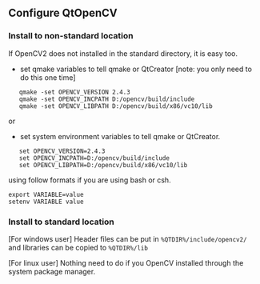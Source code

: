 ## Configure QtOpenCV

### Install to non-standard location

If OpenCV2 does not installed in the standard directory, it is easy too.

 * set qmake variables to tell qmake or QtCreator [note: you only need to do this one time]

```
   qmake -set OPENCV_VERSION 2.4.3
   qmake -set OPENCV_INCPATH D:/opencv/build/include
   qmake -set OPENCV_LIBPATH D:/opencv/build/x86/vc10/lib
```

or 

 * set system environment variables to tell qmake or QtCreator.

```
   set OPENCV_VERSION=2.4.3
   set OPENCV_INCPATH=D:/opencv/build/include
   set OPENCV_LIBPATH=D:/opencv/build/x86/vc10/lib
```

using follow formats if you are using bash or csh.

```
export VARIABLE=value
setenv VARIABLE value
```

### Install to standard location

[For windows user] 
Header files can be put in `%QTDIR%/include/opencv2/` and libraries can be copied to `%QTDIR%/lib`

[For linux user]
Nothing need to do if you OpenCV installed through the system package manager.

